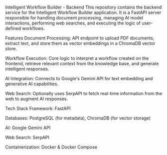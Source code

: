 Intelligent Workflow Builder - Backend
This repository contains the backend service for the Intelligent Workflow Builder application. It is a FastAPI server responsible for handling document processing, managing AI model interactions, performing web searches, and executing the logic of user-defined workflows.

Features
Document Processing: API endpoint to upload PDF documents, extract text, and store them as vector embeddings in a ChromaDB vector store.

Workflow Execution: Core logic to interpret a workflow created on the frontend, retrieve relevant context from the knowledge base, and generate intelligent responses.

AI Integration: Connects to Google's Gemini API for text embedding and generative AI capabilities.

Web Search: Optionally uses SerpAPI to fetch real-time information from the web to augment AI responses.

Tech Stack
Framework: FastAPI

Databases: PostgreSQL (for metadata), ChromaDB (for vector storage)

AI: Google Gemini API

Web Search: SerpAPI

Containerization: Docker & Docker Compose

